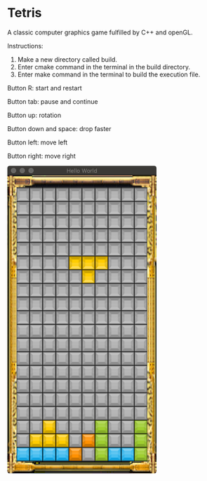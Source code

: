 # Tetris

A classic computer graphics game fulfilled by C++ and openGL.

Instructions: 

1. Make a new directory called build.
2. Enter cmake command in the terminal in the build directory.
3. Enter make command in the terminal to build the execution file.

Button R: start and restart

Button tab: pause and continue

Button up: rotation

Button down and space: drop faster

Button left: move left

Button right: move right


![alt text](2.png)
